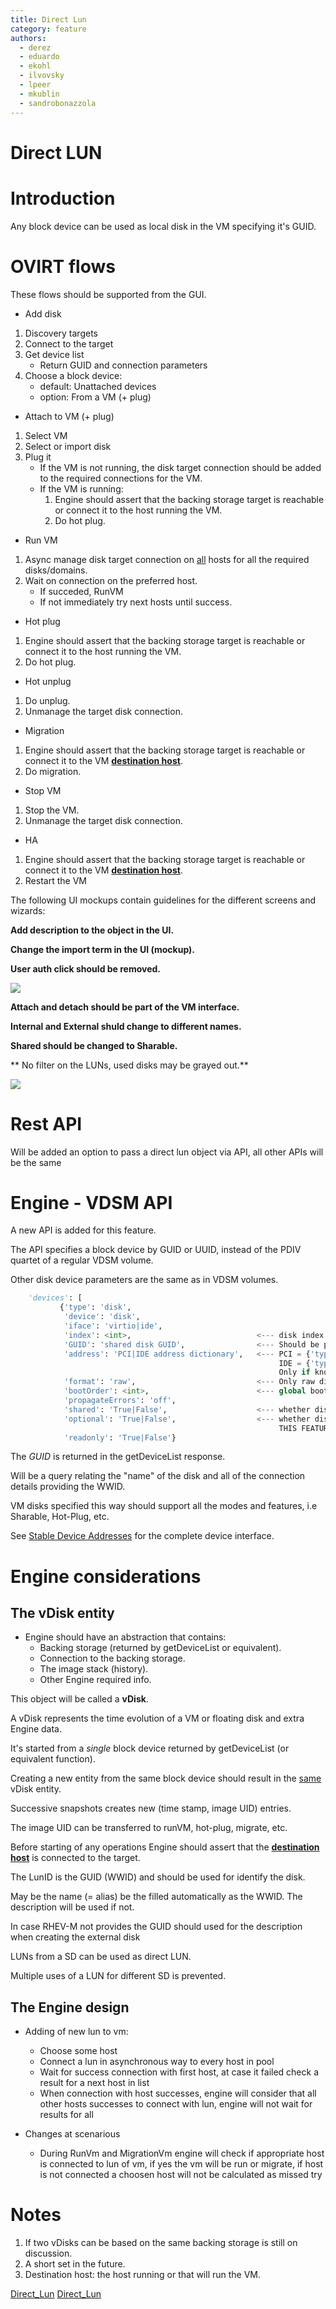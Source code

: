 ```yaml
---
title: Direct Lun
category: feature
authors:
  - derez
  - eduardo
  - ekohl
  - ilvovsky
  - lpeer
  - mkublin
  - sandrobonazzola
---
```


# Direct LUN

# Introduction

Any block device can be used as local disk in the VM specifying it's GUID.

# OVIRT flows

These flows should be supported from the GUI.

*   Add disk
1.  Discovery targets
2.  Connect to the target
3.  Get device list
    -   Return GUID and connection parameters
4.  Choose a block device:
    -   default: Unattached devices
    -   option: From a VM (+ plug)

*   Attach to VM (+ plug)
1.  Select VM
2.  Select or import disk
3.  Plug it
    -   If the VM is not running, the disk target connection should be added to the required connections for the VM.
    -   If the VM is running:
        1.  Engine should assert that the backing storage target is reachable or connect it to the host running the VM.
        2.  Do hot plug.

*   Run VM
1.  Async manage disk target connection on [all](#notes) hosts for all the required disks/domains.
2.  Wait on connection on the preferred host.
    -   If succeded, RunVM
    -   If not immediately try next hosts until success.

*   Hot plug
1.  Engine should assert that the backing storage target is reachable or connect it to the host running the VM.
2.  Do hot plug.

*   Hot unplug
1.  Do unplug.
2.  Unmanage the target disk connection.

*   Migration
1.  Engine should assert that the backing storage target is reachable or connect it to the VM [**destination host**](#notes).
2.  Do migration.

*   Stop VM
1.  Stop the VM.
2.  Unmanage the target disk connection.

*   HA
1.  Engine should assert that the backing storage target is reachable or connect it to the VM [**destination host**](#notes).
2.  Restart the VM

The following UI mockups contain guidelines for the different screens and wizards:

**Add description to the object in the UI.**

**Change the import term in the UI (mockup).**

**User auth click should be removed.**

![](/images/wiki/Import_direct_lun.png)

**Attach and detach should be part of the VM interface.**

**Internal and External shuld change to different names.**

**Shared should be changed to Sharable.**

** No filter on the LUNs, used disks may be grayed out.**

![](/images/wiki/Attach_direct_lun.png)

# Rest API

Will be added an option to pass a direct lun object via API, all other APIs will be the same

# Engine - VDSM API

A new API is added for this feature.

The API specifies a block device by GUID or UUID, instead of the PDIV quartet of a regular VDSM volume.

Other disk device parameters are the same as in VDSM volumes.

```python
    'devices': [
           {'type': 'disk',
            'device': 'disk',
            'iface': 'virtio|ide',
            'index': <int>,                            <--- disk index unique per 'iface' virtio|ide
            'GUID': 'shared disk GUID',                <--- Should be passed instead the PDIV
            'address': 'PCI|IDE address dictionary',   <--- PCI = {'type':'pci', 'domain':'0x0000', 'bus':'0x00', 'slot':'0x0c', 'function':'0x0'} ,
                                                            IDE = {'type':'drive', 'controller':'0', 'bus':'0', 'unit':'0'}
                                                            Only if known.
            'format': 'raw',                           <--- Only raw disks are supported.
            'bootOrder': <int>,                        <--- global boot order across all bootable devices
            'propagateErrors': 'off',
            'shared': 'True|False',                    <--- whether disk is shared
            'optional': 'True|False',                  <--- whether disk is optional (VM can be run without optional disk if inaccessible)
                                                            THIS FEATURE IS UNSUPPORTED YET!
            'readonly': 'True|False'}
```
The *GUID* is returned in the getDeviceList response.

Will be a query relating the "name" of the disk and all of the connection details providing the WWID.

VM disks specified this way should support all the modes and features, i.e Sharable, Hot-Plug, etc.

See [Stable Device Addresses](/develop/release-management/features/virt/stabledeviceaddresses.html) for the complete device interface.

# Engine considerations

## The vDisk entity

*   Engine should have an abstraction that contains:
    -   Backing storage (returned by getDeviceList or equivalent).
    -   Connection to the backing storage.
    -   The image stack (history).
    -   Other Engine required info.

This object will be called a **vDisk**.

A vDisk represents the time evolution of a VM or floating disk and extra Engine data.

It's started from a *single* block device returned by getDeviceList (or equivalent function).

Creating a new entity from the same block device should result in the [same](#notes) vDisk entity.

Successive snapshots creates new (time stamp, image UID) entries.

The image UID can be transferred to runVM, hot-plug, migrate, etc.

Before starting of any operations Engine should assert that the [**destination host**](#notes) is connected to the target.

The LunID is the GUID (WWID) and should be used for identify the disk.

May be the name (= alias) be the filled automatically as the WWID. The description will be used if not.

In case RHEV-M not provides the GUID should used for the description when creating the external disk

LUNs from a SD can be used as direct LUN.

Multiple uses of a LUN for different SD is prevented.

## The Engine design

*   Adding of new lun to vm:
    -   Choose some host
    -   Connect a lun in asynchronous way to every host in pool
    -   Wait for success connection with first host, at case it failed check a result for a next host in list
    -   When connection with host successes, engine will consider that all other hosts successes to connect with lun, engine will not wait for results for all

*   Changes at scenarious
    -   During RunVm and MigrationVm engine will check if appropriate host is connected to lun of vm, if yes the vm will be run or migrate,
        if host is not connected a choosen host will not be calculated as missed try

# Notes

1.  If two vDisks can be based on the same backing storage is still on discussion.
2.  A short set in the future.
3.  Destination host: the host running or that will run the VM.

[Direct_Lun](/develop/release-management/features/) [Direct_Lun](/develop/release-management/releases/3.1/featurelist.html)
